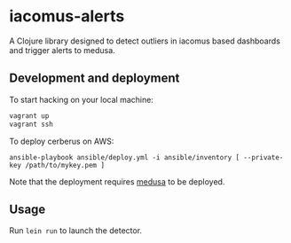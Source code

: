 # iacomus-alerts

A Clojure library designed to detect outliers in iacomus based dashboards and trigger
alerts to medusa.

Development and deployment
--------------------------

To start hacking on your local machine:
```bash
vagrant up
vagrant ssh
```

To deploy cerberus on AWS:
```
ansible-playbook ansible/deploy.yml -i ansible/inventory [ --private-key /path/to/mykey.pem ]
```

Note that the deployment requires [medusa](https://github.com/mozilla/medusa) to be deployed.

## Usage

Run `lein run` to launch the detector.
